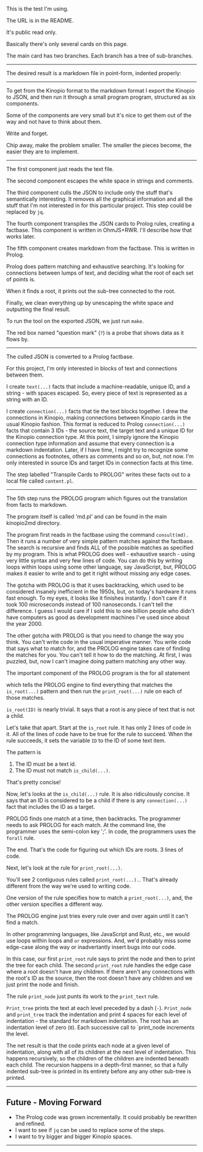 This is the test I'm using. 

The URL is in the README.

It's public read only.

Basically there's only several cards on this page. 

The main card has two branches.  Each branch has a tree of sub-branches.

---

The desired result is a markdown file in point-form, indented properly:

---
To get from the Kinopio format to the markdown format I export the Kinopio to JSON, and then run it through a small program program, structured as six components. 

Some of the components are very small but it's nice to get them out of the way and not have to think about them.

Write and forget.

Chip away, make the problem smaller.  The smaller the pieces become, the easier they are to implement.

---

The first component just reads the text file. 

The second component escapes the white space in strings and comments. 

The third component culls the JSON to include only the stuff that's semantically interesting. It removes all the graphical information and all the stuff that I'm not interested in for this particular project.  This step could be replaced by `jq`.

The fourth component transpiles the JSON cards to Prolog rules, creating a factbase.  This component is written in OhmJS+RWR.  I'll describe how that works later.

The fifth component creates markdown from the factbase.  This is written in Prolog.

Prolog does pattern matching and exhaustive searching. It's looking for connections between lumps of text, and deciding what the root of each set of points is.

When it finds a root, it prints out the sub-tree connected to the root.

Finally, we clean everything up by unescaping the white space and outputting the final result.

To run the tool on the exported JSON, we just run `make`.

The red box named "question mark" (`?`) is a probe that shows data as it flows by.

---

The culled JSON is converted to a Prolog factbase.

For this project, I'm only interested in blocks of text and connections between them.

I create `text(...)` facts that include a machine-readable, unique ID, and a string - with spaces escaped.  So, every piece of text is represented as a string with an ID.

I create `connection(...)` facts that tie the text blocks together.  I drew the connections in Kinopio, making connections between Kinopio cards in the usual Kinopio fashion.  This format is reduced to Prolog `connection(...)` facts that contain 3 IDs - the source text, the target text and a unique ID for the Kinopio connection type.  At this point, I simply ignore the Kinopio connection type information and assume that every connection is a markdown indentation.  Later, if I have time, I might try to recognize some connections as footnotes, others as comments and so on, but, not now. I'm only interested in source IDs and target IDs in connection facts at this time.

The step labelled "Transpile Cards to PROLOG" writes these facts out to a local file called `content.pl`.

---

The 5th step runs the PROLOG program which figures out the translation from facts to markdown.

The program itself is called 'md.pl' and can be found in the main kinopio2md directory.

The program first reads in the factbase using the command `consult(md).` Then it runs a number of very simple pattern matches against the factbase. The search is recursive and finds ALL of the possible matches as specified by my program.  This is what PROLOG does well - exhaustive search - using very little syntax and very few lines of code. You can do this by writing loops within loops using some other language, say JavaScript, but, PROLOG makes it easier to write and to get it right without missing any edge cases.

The gotcha with PROLOG is that it uses backtracking, which used to be considered insanely inefficient in the 1950s, but, on today's hardware it runs fast enough.  To my eyes, it looks like it finishes instantly.  I don't care if it took 100 microseconds instead of 100 nanoseconds.  I can't tell the difference.  I guess I would care if I sold this to one billion people who didn't have computers as good as development machines I've used since about the year 2000.

The other gotcha with PROLOG is that you need to change the way you think.  You can't write code in the usual imperative manner. You write code that says what to match for, and the PROLOG engine takes care of finding the matches for you.  You can't tell it how to do the matching.  At first, I was puzzled, but, now I can't imagine doing pattern matching any other way.

The important component of the PROLOG program is the for all statement 

which tells the PROLOG engine to find everything that matches the `is_root(...)` pattern and then run the `print_root(...)` rule on each of those matches.

`is_root(ID)` is nearly trivial. It says that a root is any piece of text that is not a child. 

Let's take that apart.  Start at the `is_root` rule. It has only 2 lines of code in it. All of the lines of code have to be true for the rule to succeed. When the rule succeeds, it sets the variable `ID` to the ID of some text item.

The pattern is
1. The ID must be a text id.
2. The ID must not match `is_child(...)`.

That's pretty concise!

Now, let's looks at the `is_child(...)` rule. It is also ridiculously concise. It says that an ID is considered to be a child if there is any `connection(...)` fact that includes the ID as a target.

PROLOG finds one match at a time, then backtracks.  The programmer needs to ask PROLOG for each match. At the command line, the programmer uses the semi-colon key ';'. In code, the programmers uses the `forall` rule.

The end. That's the code for figuring out which IDs are roots.  3 lines of code.

Next, let's look at the rule for `print_root(...)`.

You'll see 2 contiguous rules called `print_root(...).`.  That's already different from the way we're used to writing code.

One version of the rule specifies how to match a `print_root(...)`, and, the other version specifies a different way.

The PROLOG engine just tries every rule over and over again until it can't find a match.

In other programming languages, like JavaScript and Rust, etc., we would use loops within loops and `or` expressions.  And, we'd probably miss some edge-case along the way or inadvertantly insert bugs into our code.

In this case, our first `print_root` rule says to print the node and then to print the tree for each child.  The second `print_root` rule handles the edge case where a root doesn't have any children. If there aren't any connections with the root's ID as the source, then the root doesn't have any children and we just print the node and finish.

The rule `print_node` just punts its work to the `print_text` rule.

`Print_tree` prints the text at each level preceded by a dash (`-`).  `Print_node` and `print_tree` track the indentation and print 4 spaces for each level of indentation - the standard for markdown indentation.  The root has an indentation level of zero (`0`).  Each successive call to `print_node increments the level.

The net result is that the code prints each node at a given level of indentation, along with all of its children at the next level of indentation.  This happens recursively, so the children of the children are indented beneath each child.  The recursion happens in a depth-first manner, so that a fully indented sub-tree is printed in its entirety before any any other sub-tree is printed.

---

## Future - Moving Forward
- The Prolog code was grown incrementally. It could probably be rewritten and refined. 
- I want to see if `jq` can be used to replace some of the steps.
- I want to try bigger and bigger Kinopio spaces.

---
